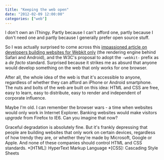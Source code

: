 ```yaml
---
title: "Keeping the web open"
date: "2012-02-09 12:00:00"
categories: ["web"]
---
```



I don't own an iThingy. Partly because I can't afford one, partly because I don't need one and partly because I generally prefer open source stuff.

So I was actually surprised to come across this [impassioned article on developers building websites for Webkit only](https://www.glazman.org/weblog/dotclear/index.php?post/2012/02/09/CALL-FOR-ACTION:-THE-OPEN-WEB-NEEDS-YOU-NOW) (the rendering engine behind Safari and Android), and the W3C's proposal to adopt the `-webkit-` prefix as a _de facto_ standard. Surprised because it strikes me as absurd that anyone would develop something on the web that only works for one browser.

After all, the whole idea of the web is that it's accessible to anyone, regardless of whether they can afford an iPhone or Android smartphone. The nuts and bolts of the web are built on this idea: HTML and CSS are free, easy to learn, easy to distribute, easy to render and independent of corporate influence.

Maybe I'm old. I can remember the browser wars - a time when websites would only work in Internet Explorer. Banking websites would make visitors _upgrade_ from Firefox to IE6. Can you imagine that now?

Graceful degradation is absolutely fine. But it's frankly depressing that people are building websites that only work on certain devices, regardless of how trendy they are, or whether they're made by Microsoft, Google or Apple. And none of these companies should control HTML and CSS standards.
  *[HTML]: HyperText Markup Language
  *[CSS]: Cascading Style Sheets
